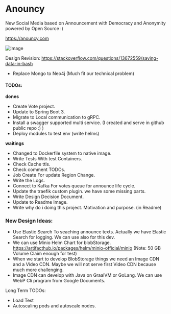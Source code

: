 # Anouncy

New Social Media based on Announcement with Democracy and Anonymity powered by Open Source :)

https://anouncy.com

![image](https://user-images.githubusercontent.com/10117616/190878365-dbe6a9b1-c64d-48a4-890a-363f7e6d261c.png)

Design Revision:
https://stackoverflow.com/questions/13672559/saving-data-in-bash

- Replace Mongo to Neo4j (Much fit our technical problem)

#### TODOs:

**dones**

+ Create Vote project.
+ Update to Spring Boot 3.
+ Migrate to Local communication to gRPC.
+ Install a swagger supported multi service. (I created and serve in github public repo :) )
+ Deploy modules to test env (write helms)

**waitings**
- Changed to Dockerfile system to native image.
- Write Tests With test Containers.
- Check Cache ttls.
- Check comment TODOs.
- Job Create For update Region Change.
- Write the Logs.
- Connect to Kafka For votes queue for announce life cycle.
- Update the traefik custom plugin. we have some missing parts.
- Write Design Decision Document.
- Update to Readme Image.
- Write why do i doing this project. Motivation and purpose. (in Readme)

### New Design Ideas:

- Use Elastic Search To seaching announce texts. Actually we have Elastic Search for logging. We can use also for this
  dev.
- We can use Minio Helm Chart for blobStorage. https://artifacthub.io/packages/helm/minio-official/minio (Note: 50 GB
  Volume Claim enough for test)
- When we start to develop BlobStorage things we need an Image CDN and a Video CDN. Maybe we will not serve first Video
  CDN because much more challenging.
- Image CDN can develop with Java on GraalVM or GoLang. We can use WebP Cli program from Google Documents.

Long Term TODOs:

- Load Test
- Autoscaling pods and autoscale nodes.
